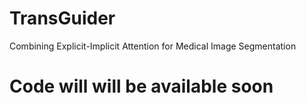 # TransGuider
Combining Explicit-Implicit Attention for Medical Image Segmentation 
# Code will will be available soon
